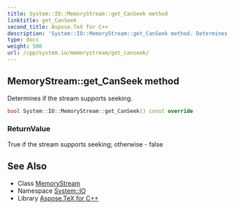 ```yaml
---
title: System::IO::MemoryStream::get_CanSeek method
linktitle: get_CanSeek
second_title: Aspose.TeX for C++
description: 'System::IO::MemoryStream::get_CanSeek method. Determines if the stream supports seeking in C++.'
type: docs
weight: 500
url: /cpp/system.io/memorystream/get_canseek/
---
```

## MemoryStream::get_CanSeek method


Determines if the stream supports seeking.

```cpp
bool System::IO::MemoryStream::get_CanSeek() const override
```


### ReturnValue

True if the stream supports seeking; otherwise - false

## See Also

* Class [MemoryStream](../)
* Namespace [System::IO](../../)
* Library [Aspose.TeX for C++](../../../)

